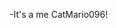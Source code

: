 -It's a me CatMario096!

<!---
CatMario096/CatMario096 is a ✨ special ✨ repository because its `README.md` (this file) appears on your GitHub profile.
You can click the Preview link to take a look at your changes.
--->
